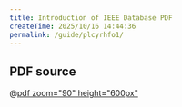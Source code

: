 ```yaml
---
title: Introduction of IEEE Database PDF
createTime: 2025/10/16 14:44:36
permalink: /guide/plcyrhfo1/
---
```

## PDF source
@[pdf zoom="90" height="600px"](/iel.pdf)